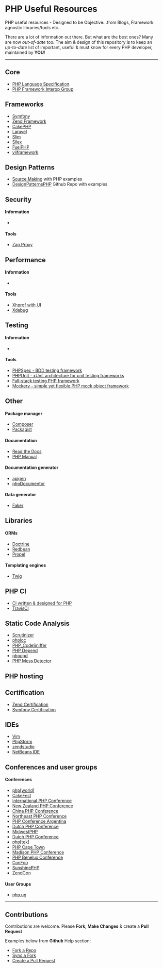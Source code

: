 # PHP Useful Resources

PHP useful resources - Designed to be Objective...from Blogs, Framework agnostic libraries/tools etc..

There are a lot of information out there. But what are the best ones? Many are now *out-of-date* too. The aim & design of this repository is to keep an *up-to-date* list of important, useful & must know for every PHP developer, maintained by **YOU**!

---

## Core

* [PHP Language Specification](https://github.com/php/php-langspec)
* [PHP Framework Interop Group](http://www.php-fig.org)

## Frameworks

* [Symfony](http://symfony.com/)
* [Zend Framework](http://framework.zend.com/)
* [CakePHP](http://cakephp.org/)
* [Laravel](http://laravel.com/)
* [Slim](http://www.slimframework.com/)
* [Silex](http://silex.sensiolabs.org/)
* [FuelPHP](http://fuelphp.com/)
* [yiiframework](http://www.yiiframework.com/)

## Design Patterns

* [Source Making](http://sourcemaking.com/design_patterns) with PHP examples
* [DesignPatternsPHP](https://github.com/domnikl/DesignPatternsPHP) Github Repo with examples

## Security

#### Information

*

#### Tools

* [Zap Proxy](https://www.owasp.org/index.php/OWASP_Zed_Attack_Proxy_Project)

## Performance

#### Information

*

#### Tools

* [Xhprof with UI](https://github.com/phacility/xhprof)
* [Xdebug](http://xdebug.org)

## Testing

#### Information

*

#### Tools

* [PHPSpec - BDD testing framework](http://www.phpspec.net)
* [PHPUnit - xUnit architecture for unit testing frameworks](https://phpunit.de)
* [Full-stack testing PHP framework](https://github.com/Codeception/Codeception)
* [Mockery - simple yet flexible PHP mock object framework](https://github.com/padraic/mockery)

## Other

#### Package manager

* [Composer](https://getcomposer.org)
* [Packagist](https://packagist.org)
 
#### Documentation

* [Read the Docs](https://readthedocs.org)
* [PHP Manual](https://php.net/manual/en/index.php)

#### Documentation generator

* [apigen](http://apigen.org/)
* [phpDocumentor](http://www.phpdoc.org/)
 
#### Data generator

* [Faker](https://github.com/fzaninotto/Faker)

## Libraries

#### ORMs

* [Doctrine](http://www.doctrine-project.org/)
* [Redbean](http://redbeanphp.com/)
* [Propel](http://propelorm.org/)

#### Templating engines

* [Twig](http://twig.sensiolabs.org/)

## PHP CI

* [CI written & designed for PHP](https://www.phptesting.org)
* [TravisCI](http://docs.travis-ci.com/user/languages/php/)
 
## Static Code Analysis

* [Scrutinizer](https://scrutinizer-ci.com)
* [phploc](https://github.com/sebastianbergmann/phploc)
* [PHP_CodeSniffer](https://github.com/squizlabs/PHP_CodeSniffer)
* [PHP Depend](http://pdepend.org/)
* [phpcpd](https://github.com/sebastianbergmann/phpcpd)
* [PHP Mess Detector](http://phpmd.org/)

## PHP hosting

## Certification

* [Zend Certification](http://www.zend.com/en/services/certification)
* [Symfony Certification](http://sensiolabs.com/en/symfony/certification.html)

## IDEs

* [Vim](http://www.vim.org/)
* [PhpStorm](http://www.jetbrains.com/phpstorm/)
* [zendstudio](http://www.zend.com/en/products/studio)
* [NetBeans IDE](https://netbeans.org/)

## Conferences and user groups

#### Conferences

* [php\[world\]](http://world.phparch.com/)
* [CakeFest](http://cakefest.org/)
* [International PHP Conference](http://phpconference.com/)
* [New Zealand PHP Conference](http://www.phpconference.co.nz/)
* [China PHP Conference](http://www.phpconchina.com/)
* [Northeast PHP Conference](http://www.northeastphp.org/)
* [PHP Conference Argentina](http://www.phpconference.com.ar/)
* [Dutch PHP Conference](http://www.phpconference.nl/)
* [MidwestPHP](http://www.midwestphp.org/)
* [Dutch PHP Conference](http://www.phpconference.nl/)
* [php\[tek\]](http://tek.phparch.com/)
* [PHP Cape Town](http://www.phpsouthafrica.com/)
* [Madison PHP Conference](http://www.madisonphpconference.com/)
* [PHP Benelux Conference](http://conference.phpbenelux.eu)
* [ConFoo](http://confoo.ca/)
* [SunshinePHP](http://sunshinephp.com/)
* [ZendCon](http://www.zendcon.com/)

#### User Groups

* [php.ug](http://php.ug/)



---

## Contributions

Contributions are welcome. Please **Fork**, **Make Changes** & create a **Pull Request**

Examples below from **Github** Help section:

* [Fork a Repo](https://help.github.com/articles/fork-a-repo)
* [Sync a Fork](https://help.github.com/articles/syncing-a-fork)
* [Create a Pull Request](https://help.github.com/articles/creating-a-pull-request)
